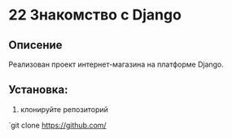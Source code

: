 # 22 Знакомство с Django

## Описение
Реализован проект интернет-магазина на платформе Django.

## Установка:
1. клонируйте репозиторий

`git clone https://github.com/